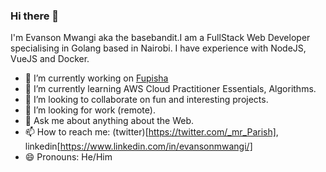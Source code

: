 ### Hi there 👋 
I'm Evanson Mwangi aka the basebandit.I am a FullStack Web Developer specialising in Golang based in Nairobi. I have experience with NodeJS, VueJS and Docker.
- 🔭 I’m currently working on [Fupisha](https://github.com/nairobi-gophers/fupisha)
- 🌱 I’m currently learning AWS Cloud Practitioner Essentials, Algorithms.
- 👯 I’m looking to collaborate on fun and interesting projects.
- 🤔 I’m looking for work (remote).
- 💬 Ask me about anything about the Web.
- 📫 How to reach me: (twitter)[https://twitter.com/_mr_Parish], linkedin[https://www.linkedin.com/in/evansonmwangi/]
- 😄 Pronouns: He/Him

<!--
**basebandit/basebandit** is a ✨ _special_ ✨ repository because its `README.md` (this file) appears on your GitHub profile.

Here are some ideas to get you started:

- 🔭 I’m currently working on ...
- 🌱 I’m currently learning ...
- 👯 I’m looking to collaborate on ...
- 🤔 I’m looking for help with ...
- 💬 Ask me about ...
- 📫 How to reach me: ...
- 😄 Pronouns: ...
- ⚡ Fun fact: ...
-->
